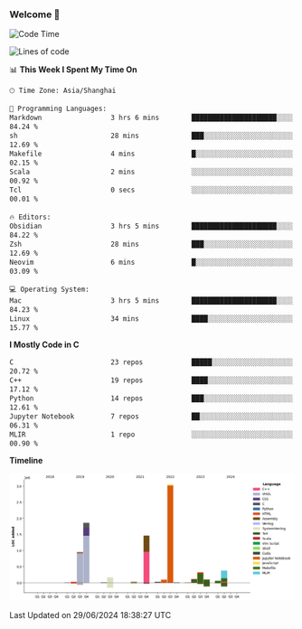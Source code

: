 ### Welcome 👋

<!--START_SECTION:waka-->
![Code Time](http://img.shields.io/badge/Code%20Time-1%2C513%20hrs%2026%20mins-blue)

![Lines of code](https://img.shields.io/badge/From%20Hello%20World%20I%27ve%20Written-8.7%20million%20lines%20of%20code-blue)

📊 **This Week I Spent My Time On** 

```text
🕑︎ Time Zone: Asia/Shanghai

💬 Programming Languages: 
Markdown                 3 hrs 6 mins        █████████████████████░░░░   84.24 % 
sh                       28 mins             ███░░░░░░░░░░░░░░░░░░░░░░   12.69 % 
Makefile                 4 mins              █░░░░░░░░░░░░░░░░░░░░░░░░   02.15 % 
Scala                    2 mins              ░░░░░░░░░░░░░░░░░░░░░░░░░   00.92 % 
Tcl                      0 secs              ░░░░░░░░░░░░░░░░░░░░░░░░░   00.01 % 

🔥 Editors: 
Obsidian                 3 hrs 5 mins        █████████████████████░░░░   84.22 % 
Zsh                      28 mins             ███░░░░░░░░░░░░░░░░░░░░░░   12.69 % 
Neovim                   6 mins              █░░░░░░░░░░░░░░░░░░░░░░░░   03.09 % 

💻 Operating System: 
Mac                      3 hrs 5 mins        █████████████████████░░░░   84.23 % 
Linux                    34 mins             ████░░░░░░░░░░░░░░░░░░░░░   15.77 % 
```

**I Mostly Code in C** 

```text
C                        23 repos            █████░░░░░░░░░░░░░░░░░░░░   20.72 % 
C++                      19 repos            ████░░░░░░░░░░░░░░░░░░░░░   17.12 % 
Python                   14 repos            ███░░░░░░░░░░░░░░░░░░░░░░   12.61 % 
Jupyter Notebook         7 repos             ██░░░░░░░░░░░░░░░░░░░░░░░   06.31 % 
MLIR                     1 repo              ░░░░░░░░░░░░░░░░░░░░░░░░░   00.90 % 
```



**Timeline**

![Lines of Code chart](https://raw.githubusercontent.com/Bohan-hu/Bohan-hu/master/assets/bar_graph.png)


 Last Updated on 29/06/2024 18:38:27 UTC
<!--END_SECTION:waka-->



